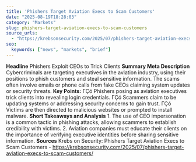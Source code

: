```yaml
---
title: 'Phishers Target Aviation Execs to Scam Customers'
date: "2025-08-19T18:28:03"
category: "Markets"
slug: phishers-target-aviation-execs-to-scam-customers
source_urls:
  - "https://krebsonsecurity.com/2025/07/phishers-target-aviation-execs-to-scam-customers/"
seo:
  keywords: ["news", "markets", "brief"]
---
```

**Headline** Phishers Exploit CEOs to Trick Clients  **Summary Meta Description** Cybercriminals are targeting executives in the aviation industry, using their positions to phish customers and steal sensitive information. The scams often involve emails or phone calls from fake CEOs claiming system updates or security threats.  **Key Points:**  ΓÇó Phishers posing as aviation executives trick clients into revealing login credentials. ΓÇó Scammers claim to be updating systems or addressing security concerns to gain trust. ΓÇó Victims are then directed to malicious websites or prompted to install malware.  **Short Takeaways and Analysis**  1. The use of CEO impersonation is a common tactic in phishing attacks, allowing scammers to establish credibility with victims. 2. Aviation companies must educate their clients on the importance of verifying executive identities before sharing sensitive information.  **Sources** Krebs on Security: Phishers Target Aviation Execs to Scam Customers - https://krebsonsecurity.com/2025/07/phishers-target-aviation-execs-to-scam-customers/ 
